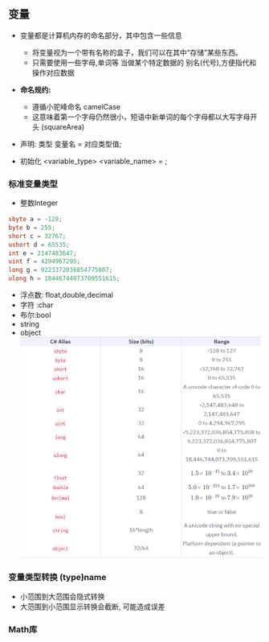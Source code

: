 ## 变量
- 变量都是计算机内存的命名部分，其中包含一些信息
  - 将变量视为一个带有名称的盒子，我们可以在其中“存储”某些东西。
  - 只需要使用一些字母,单词等 当做某个特定数据的 别名(代号),方便指代和操作对应数据
  
- **命名规约:** 
  - 遵循小驼峰命名 camelCase
  - 这意味着第一个字母仍然很小，短语中新单词的每个字母都以大写字母开头 (squareArea)

- 声明: 类型 变量名 = 对应类型值; 
- 初始化  <variable_type> <variable_name> = <value>;

### 标准变量类型
- 整数Integer 
```csharp
sbyte a = -128; 
byte b = 255;
short c = 32767;
ushort d = 65535;
int e = 2147483647;
uint f = 4294967295;
long g = 9223372036854775807;
ulong h = 18446744073709551615;
```
- 浮点数: float,double,decimal
- 字符 :char
- 布尔:bool
- string
- object
![variable.png](..%2Fimg%2Fvariable.png)

### 变量类型转换 (type)name
- 小范围到大范围会隐式转换
- 大范围到小范围显示转换会截断, 可能造成误差

### Math库